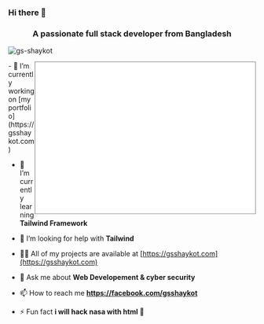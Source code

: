 ### Hi there 👋

<h3 align="center">A passionate full stack developer from Bangladesh</h3>

<p align="left"> <img src="https://komarev.com/ghpvc/?username=gs-shaykot&label=Profile%20views&color=0e75b6&style=flat" alt="gs-shaykot" /> </p>
<p><img align="right" width="450px" height="310px" src="https://github.com/gs-shaykot/gs-logo/blob/main/oie_2864559C7XZtFtS.gif"></img></p>
- 🔭 I’m currently working on [my portfolio](https://gsshaykot.com)

- 🌱 I’m currently learning **Tailwind Framework**

- 🤝 I’m looking for help with **Tailwind**

- 👨‍💻 All of my projects are available at [https://gsshaykot.com](https://gsshaykot.com)

- 💬 Ask me about **Web Developement & cyber security**

- 📫 How to reach me **https://facebook.com/gsshaykot**

- ⚡ Fun fact **i will hack nasa with html 🤣**


